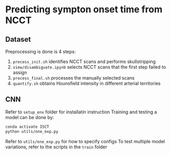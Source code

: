 # Predicting sympton onset time from NCCT
## Dataset
Preprocessing is done is 4 steps:
1. `process_init.sh` identifies NCCT scans and performs skullstripping
2. `view/disambiguate.ipynb` selects NCCT scans that the first step failed to assign
3. `process_final.sh` processes the manually selected scans
4. `quantify.sh` obtains Hounsfield intensity in different arterial territories

## CNN
Refer to `setup_env` folder for installatin instruction
Training and testing a model can be done by:
```bash
conda activate ISCT
python utils/one_exp.py
```
Refer to `utils/one_exp.py` for how to specify configs
To test multiple model variations, refer to the scripts in the `train` folder
